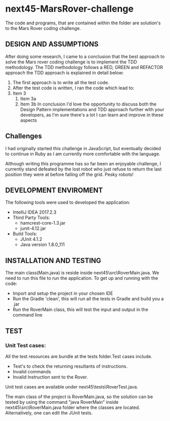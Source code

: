 # next45-MarsRover-challenge
The code and programs, that are contained within the folder are solution's to the Mars Rover coding challenge.

## DESIGN AND ASSUMPTIONS
After doing some research, I came to a conclusion that the best approach to solve the Mars rover coding challenge is to implement the TDD methodology. The TDD methodology follows a RED, GREEN and REFACTOR approach the TDD approach is explained in detail below:
1. The first approach is to write all the test code.
1. After the test code is written, I ran the code which lead to:
1. Item 3
   1. Item 3a
   1. Item 3b
In conclusion I'd love the opportunity to discuss both the Design Pattern implementations and TDD approach further with your developers, as I'm sure there's a lot I can learn and improve in these aspects

## Challenges

I had originally started this challenge in JavaScript, but eventually decided to continue in Ruby as I am currently more comfortable with the language.

Although writing this programme has so far been an enjoyable challenge, I currently stand defeated by the lost robot who just refuse to return the last position they were at before falling off the grid. Pesky robots!

## DEVELOPMENT ENVIROMENT
The following tools were used to developed the application:
* IntelliJ IDEA 2017.2.3
* Third Party Tools:
  * hamcrest-core-1.3.jar
  * junit-4.12.jar
* Build Tools:
  * JUnit 4.1.2
  * Java version 1.8.0_111
## INSTALLATION AND TESTING
The main class(Main.java) is reside inside next45\src\RoverMain.java. We need to run this file to run the application.
To get up and running with the code:
* Import and setup the project in your chosen IDE
* Run the Gradle 'clean', this will run all the tests in Gradle and build you a .jar
* Run the RoverMain class, this will test the input and output in the command line

## TEST
### Unit Test cases:
All the test resources are bundle at the tests folder.Test cases include.
* Test's to check the returning resultants of instructions.
* Invalid commands
* Invalid Instruction sent to the Rover. 

Unit test cases are available under next45\tests\RoverTest.java.

The main class of the project is RoverMain.java, so the solution can be tested by using the command "java RoverMain" inside next45\src\RoverMain.java folder where the classes are located. Alternatively, one can edit the JUnit tests.

